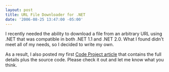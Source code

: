 ```yaml
---
layout: post
title: URL File Downloader for .NET
date: '2006-08-25 13:47:00 -05:00'
---
```


I recently needed the ability to download a file from an arbitrary URL using .NET that was compatible in both .NET 1.1 and .NET 2.0. What I found didn't meet all of my needs, so I decided to write my own.

As a result, I also posted my first [Code Project article](http://www.codeproject.com/useritems/filedownloader.asp) that contains the full details plus the source code. Please check it out and let me know what you think.
